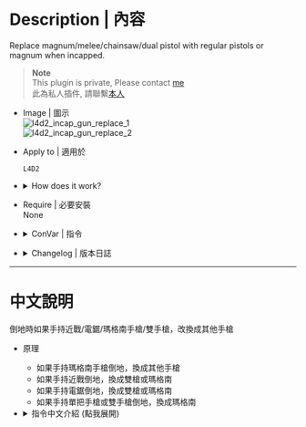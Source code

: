 # Description | 內容
Replace magnum/melee/chainsaw/dual pistol with regular pistols or magnum when incapped.

> __Note__ <br/>
This plugin is private, Please contact [me](https://github.com/fbef0102/Game-Private_Plugin#私人插件列表-private-plugins-list)<br/>
此為私人插件, 請聯繫[本人](https://github.com/fbef0102/Game-Private_Plugin#私人插件列表-private-plugins-list)

* Image | 圖示
<br/>![l4d2_incap_gun_replace_1](image/l4d2_incap_gun_replace_1.gif)
<br/>![l4d2_incap_gun_replace_2](image/l4d2_incap_gun_replace_2.gif)

* Apply to | 適用於
	```
	L4D2
	```

* <details><summary>How does it work?</summary>

	* If player incaps
		* Replace magnum with regular pistols, restore magnum when get up
		* Replace melee weapons with double pistols or magnum, restore melee weapons when get up
		* Replace chainsaw with double pistols or magnum, restore chainsaw when get up
		* Replace single pistol with magnum, restore single pistol when get up
		* Replace dual pistol with magnum, restore dual pistol when get up
</details>

* Require | 必要安裝
<br/>None

* <details><summary>ConVar | 指令</summary>

	* cfg/sourcemod/l4d2_incap_gun_replace.cfg
		```php
		// 0=Plugin off, 1=Plugin on.
		l4d2_incap_gun_replace_enable "1"

		// Replace magnum with 0=Single Pistol, 1=Double Pistols, -1=Disable
		l4d2_incap_gun_replace_magnum "-1"

		// Replace melee weapons with 0=Double Pistols, 1=Magnum pistol, -1=Disable
		l4d2_incap_gun_replace_melee "1"

		// Replace chainsaw with 0=Double Pistols, 1=Magnum pistol, -1=Disable
		l4d2_incap_gun_replace_chainsaw "1"

		// Replace single pistol weapons with 0=Double Pistols, 1=Magnum pistol, -1=Disable
		l4d2_incap_gun_replace_sin_pistol "1"

		// Replace dual pistol weapons with 0=Single Pistols, 1=Magnum pistol, -1=Disable
		l4d2_incap_gun_replace_dual_pistol "1"
		```
</details>

* <details><summary>Changelog | 版本日誌</summary>

	* v1.1h (2025-1-14)
		* Update cvars
		* Replace chainsaw, singe pistol, dual pistol

	* v1.0h (2024-12-3)
		* Add melee weapons
		* Add cvars

	* Original
		[From SirPlease/L4D2-Competitive-Rework](https://github.com/SirPlease/L4D2-Competitive-Rework/blob/master/addons/sourcemod/scripting/l4d2_magnum_incap.sp)
</details>

- - - -
# 中文說明
倒地時如果手持近戰/電鋸/瑪格南手槍/雙手槍，改換成其他手槍

* 原理
	* 如果手持瑪格南手槍倒地，換成其他手槍
	* 如果手持近戰倒地，換成雙槍或瑪格南
	* 如果手持電鋸倒地，換成雙槍或瑪格南
	* 如果手持單把手槍或雙手槍倒地，換成瑪格南

* <details><summary>指令中文介紹 (點我展開)</summary>

	* cfg/sourcemod/l4d2_incap_gun_replace.cfg
		```php
		// 0=關閉插件, 1=啟動插件
		l4d2_incap_gun_replace_enable "1"

		// 瑪格南手槍換成 0=單把手槍, 1=雙槍, -1=不取代
		l4d2_incap_gun_replace_magnum "-1"

		// 近戰武器換成 0=雙槍, 1=瑪格南手槍, -1=不取代, 預設單把手槍
		l4d2_incap_gun_replace_melee "1"

		// 電鋸換成 0=雙槍, 1=瑪格南手槍, -1=不取代, 預設單把手槍
		l4d2_incap_gun_replace_chainsaw "1"

		// 單把手槍換成 0=雙槍, 1=瑪格南手槍, -1=不取代
		l4d2_incap_gun_replace_sin_pistol "1"

		// 雙手槍換成 0=單把手槍, 1=瑪格南手槍, -1=不取代
		l4d2_incap_gun_replace_dual_pistol "1"
		```
</details>